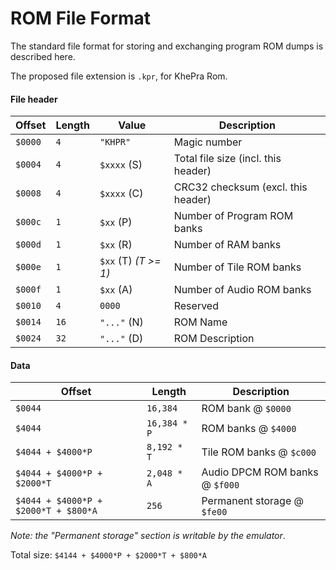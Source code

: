 ROM File Format
===============

The standard file format for storing and exchanging program ROM dumps is described
here.

The proposed file extension is `.kpr`, for KhePra Rom.

#### File header

| Offset | Length | Value | Description |
|--------|--------|-------|-------------|
| `$0000`|`4`     |`"KHPR"`| Magic number |
| `$0004`|`4`     | `$xxxx` (S) | Total file size (incl. this header) |
| `$0008`|`4`     | `$xxxx` (C) | CRC32 checksum (excl. this header) |
| `$000c`|`1`     | `$xx` (P) | Number of Program ROM banks |
| `$000d`|`1`     | `$xx` (R) | Number of RAM banks |
| `$000e`|`1`     | `$xx` (T) *(T >= 1)* | Number of Tile ROM banks |
| `$000f`|`1`     | `$xx` (A) | Number of Audio ROM banks |
| `$0010`|`4`     | `0000`  | Reserved |
| `$0014`|`16`    | `"..."` (N) | ROM Name |
| `$0024`|`32`    | `"..."` (D) | ROM Description |

#### Data

| Offset | Length | Description |
|--------|--------|-------------|
| `$0044`| `16,384`| ROM bank @ `$0000`|
| `$4044`| `16,384 * P`| ROM banks @ `$4000`|
| `$4044 + $4000*P`| `8,192 * T`| Tile ROM banks @ `$c000`|
| `$4044 + $4000*P + $2000*T`| `2,048 * A`| Audio DPCM ROM banks @ `$f000`|
| `$4044 + $4000*P + $2000*T + $800*A`| `256`| Permanent storage @ `$fe00`|

*Note: the "Permanent storage" section is writable by the emulator*.

Total size: `$4144 + $4000*P + $2000*T + $800*A`
